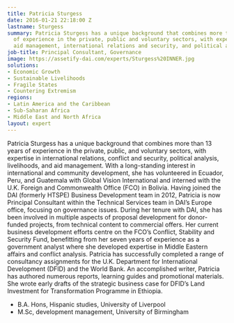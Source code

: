 ```yaml
---
title: Patricia Sturgess
date: 2016-01-21 22:18:00 Z
lastname: Sturgess
summary: Patricia Sturgess has a unique background that combines more than 13 years
  of experience in the private, public and voluntary sectors, with expertise in livelihoods,
  aid management, international relations and security, and political analysis.
job-title: Principal Consultant, Governance
image: https://assetify-dai.com/experts/Sturgess%20INNER.jpg
solutions:
- Economic Growth
- Sustainable Livelihoods
- Fragile States
- Countering Extremism
regions:
- Latin America and the Caribbean
- Sub-Saharan Africa
- Middle East and North Africa
layout: expert
---
```


Patricia Sturgess has a unique background that combines more than 13 years of experience in the private, public, and voluntary sectors, with expertise in international relations, conflict and security, political analysis, livelihoods, and aid management. With a long-standing interest in international and community development, she has volunteered in Ecuador, Peru, and Guatemala with Global Vision International and interned with the U.K. Foreign and Commonwealth Office (FCO) in Bolivia. Having joined the DAI (formerly HTSPE) Business Development team in 2012, Patricia is now Principal Consultant within the Technical Services team in DAI’s Europe office, focusing on governance issues. During her tenure with DAI, she has been involved in multiple aspects of proposal development for donor-funded projects, from technical content to commercial offers. Her current business development efforts centre on the FCO’s Conflict, Stability and Security Fund, benefitting from her seven years of experience as a government analyst where she developed expertise in Middle Eastern affairs and conflict analysis. Patricia has successfully completed a range of consultancy assignments for the U.K. Department for International Development (DFID) and the World Bank. An accomplished writer, Patricia has authored numerous reports, learning guides and promotional materials. She wrote early drafts of the strategic business case for DFID’s Land Investment for Transformation Programme in Ethiopia.

* B.A. Hons, Hispanic studies, University of Liverpool
* M.Sc, development management, University of Birmingham